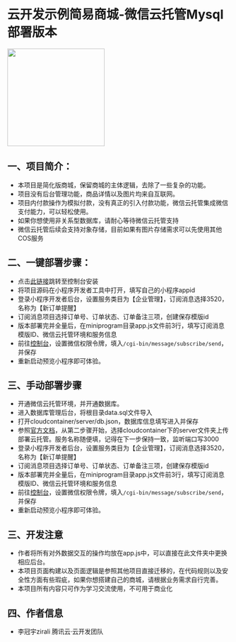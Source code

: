 # 云开发示例简易商城-微信云托管Mysql部署版本

[<img src="https://main.qcloudimg.com/raw/ffa781b63fdead4cac23470ad2eeb552.png" width="220px">](https://cloud.weixin.qq.com/cloudrun/onekey?template=shop)

## 一、项目简介：
- 本项目是简化版商城，保留商城的主体逻辑，去除了一些复杂的功能。
- 项目没有后台管理功能，商品详情以及图片均来自互联网。
- 项目内付款操作为模拟付款，没有真正的引入付款功能，微信云托管集成微信支付能力，可以轻松使用。
- 如果你想使用非关系型数据库，请耐心等待微信云托管支持
- 微信云托管后续会支持对象存储，目前如果有图片存储需求可以先使用其他COS服务

## 二、一键部署步骤：
- 点击[此链接](https://cloud.weixin.qq.com/cloudrun/onekey?template=shop)跳转至控制台安装
- 将项目源码在小程序开发者工具中打开，填写自己的小程序appid
- 登录小程序开发者后台，设置服务类目为【企业管理】，订阅消息选择3520，名称为【新订单提醒】
- 订阅消息项目选择订单号、订单状态、订单备注三项，创建保存模版id
- 版本部署完并全量后，在miniprogram目录app.js文件前3行，填写订阅消息模版ID、微信云托管环境和服务信息
- 前往[控制台](https://cloud.weixin.qq.com/cloudrun/openapi)，设置微信权限令牌，填入`/cgi-bin/message/subscribe/send`，并保存
- 重新启动预览小程序即可体验。

## 三、手动部署步骤
- 开通微信云托管环境，并开通数据库。
- 进入数据库管理后台，将根目录data.sql文件导入
- 打开cloudcontainer/server/db.json，数据库信息填写进入并保存
- 参照[官方文档](https://developers.weixin.qq.com/miniprogram/dev/wxcloudrun/src/basic/guide.html)，从第二步骤开始，选择cloudcontainer下的server文件夹上传部署云托管。服务名称随便填，记得在下一步保持一致，监听端口写3000
- 登录小程序开发者后台，设置服务类目为【企业管理】，订阅消息选择3520，名称为【新订单提醒】
- 订阅消息项目选择订单号、订单状态、订单备注三项，创建保存模版id
- 版本部署完并全量后，在miniprogram目录app.js文件前3行，填写订阅消息模版ID、微信云托管环境和服务信息
- 前往[控制台](https://cloud.weixin.qq.com/cloudrun/openapi)，设置微信权限令牌，填入`/cgi-bin/message/subscribe/send`，并保存
- 重新启动预览小程序即可体验。

## 三、开发注意
- 作者将所有对外数据交互的操作均放在app.js中，可以直接在此文件夹中更换相应后台。
- 本项目页面构建以及页面逻辑是参照其他项目直接迁移的，在代码规则以及安全性方面有些瑕疵，如果你想搭建自己的商城，请根据业务需求自行完善。
- 本项目所有内容只可作为学习交流使用，不可用于商业化

## 四、作者信息
- 李冠宇zirali 腾讯云·云开发团队
